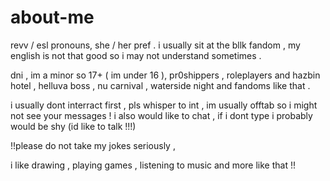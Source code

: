 # about-me

revv / esl pronouns, she / her pref . i usually sit at the bllk fandom , my english is not that good so i may not understand sometimes .


dni , im a minor so 17+ ( im under 16 ), pr0shippers , roleplayers and hazbin hotel , helluva boss , nu carnival , waterside night and fandoms like that .


i usually dont interract first , pls whisper to int , im usually offtab so i might not see your messages !
i also would like to chat , if i dont type i probably would be shy (id like to talk !!!)

!!please do not take my jokes seriously ,


i like drawing , playing games , listening to music and more like that !!

